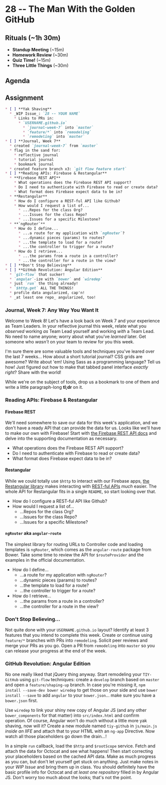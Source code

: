 # 28 -- The Man With the Golden GitHub

## Rituals (~1h 30m)

* **Standup Meeting** (~15m)
* **Homework Review** (~30m)
* **Quiz Time!** (~15m)
* **Three Little Things** (~30m)

## Agenda

## Assignment

```markdown
* [ ] **Yak Shaving**
  * _WIP Issue_: `28 -- YOUR NAME`
    * Links to PRs in:
      * `USERNAME.github.io`
        * `journal-week-7` into `master`
        * `feature/*` into `remodeling`
        * `remodeling` into `master`
* [ ] **Journal, Week 7**
  * created `journal-week-7` from `master`
  * flag in the sand for:
    * reflective journal
    * tutorial journal
    * bookmark journal
  * created feature branch x3: `git flow feature start`
* [ ] **Reading APIs: Firebase & Restangular**
  * **Firebase REST API**
    * What operations does the Firebase REST API support?
    * Do I need to authenticate with Firebase to read or create data?
    * What format does Firebase expect data to be in?
  * **Restangular**
    * How do I configure a REST-ful API like Github?
    * How would I request a list of...
      * ...Repos for the class Org?
      * ...Issues for the class Repo?
      * ...Issues for a specific Milestone?
  * **`ngRouter`**
    * How do I define...
      * ...a route for my application with `ngRouter`?
      * ...dynamic pieces (params) to routes?
      * ...the template to load for a route?
      * ...the controller to trigger for a route?
    * How do I retrieve...
      * ...the params from a route in a controller?
      * ...the controller for a route in the view?
* [ ] **Don't Stop Believing**
* [ ] **GitHub Revolution: Angular Edition**
  * `git-flow` that sucker!
  * `angular`-ize with `bower` and `wiredep`
  * just `run` the thing already!
  * `$http.get` ALL THE THINGS!
  * profile data angularized, cap'n!
  * _at least one repo_ angularized, too!
```

### Journal, Week 7: Any Way You Want It

Welcome to Week 8! Let's have a look back on Week 7 and your experience as Team Leaders. In your reflective journal this week, relate what you _observed_ working _as_ Team Lead yourself and working _with_ a Team Lead. No need to name anyone; worry about what you've _learned_ later. Get someone who _wasn't_ on your team to review for you this week.

I'm sure there are some valuable tools and techniques you've leared over the last 7 weeks... How about a short tutorial journal? CSS grids are awesome? Write about 'em! Using Sass as a programming language? Tell us how! Just figured out how to make that tabbed panel interface _exactly right_? Share with the world!

While we're on the subject of tools, drop us a bookmark to one of them and write a little paragraph-long **tl;dr** on it.

### Reading APIs: Firebase & Restangular

#### Firebase REST

We'll need somewhere to save our data for this week's application, and we don't have a ready API that can provide the data for us. Looks like we'll have to make our own with Firebase! Start with [the Firebase REST API docs](https://www.firebase.com/docs/rest/) and delve into the supporting documentation as necessary.

 * What operations does the Firebase REST API support?
 * Do I need to authenticate with Firebase to read or create data?
 * What format does Firebase expect data to be in?

#### Restangular

While we could totally use `$http` to interact with our Firebase apps, [the Restangular library](https://github.com/mgonto/restangular) makes interacting with [REST-ful APIs](https://en.wikipedia.org/wiki/Representational_state_transfer) _much_ easier. The whole API for Restangular fits in a single `README`, so start looking over that.

 * How do I configure a REST-ful API like Github?
 * How would I request a list of...
   * ...Repos for the class Org?
   * ...Issues for the class Repo?
   * ...Issues for a specific Milestone?

#### `ngRouter` aka `angular-route`

The simplest library for routing URLs to Controller code and loading templates is `ngRouter`, which comes as the `angular-route` package from Bower. Take some time to review the API for `$routeProvider` and the examples in the official documentation.

 * How do I define...
   * ...a route for my application with `ngRouter`?
   * ...dynamic pieces (params) to routes?
   * ...the template to load for a route?
   * ...the controller to trigger for a route?
 * How do I retrieve...
   * ...the params from a route in a controller?
   * ...the controller for a route in the view?

### Don't Stop Believing...

Not quite done with your `USERNAME.github.io` layout? Identify at least 3 features that you intend to complete this week. Create or continue using `feature/*` branches with PRs into `remodeling`. Solicit peer reviews and merge your PRs as you go. Open a PR from `remodeling` into `master` so you can release your progress at the end of the week.

### GitHub Revolution: Angular Edition

No one really liked that jQuery thing anyway. Start remodeling your `TIY-GitHub` using `git-flow` techniques: create a `develop` branch based on `master` and open a `feature/shaping-up` branch. In case you're missing it, `npm install --save-dev bower wiredep` to get those on your side and use `bower install --save` to add `angular` to your `bower.json`... make sure you have a `bower.json` first.

Use `wiredep` to link your shiny new copy of Angular JS (and any other `bower_components` for that matter) into `src/index.html` and confirm operation. Of course, Angular won't do much without a little more yak shaving, now will it? Create a new module named `tiy-github` in `js/main.js` _inside an IIFE_ and attach that to your HTML with an `ng-app` Directive. Now watch all those placeholders go down the drain...!

In a simple `run` callback, load the `$http` and `$rootScope` service. Fetch and attach the data for Octocat and see what happens! Then start correcting your placeholders based on the cached API data. Make as much progress as you can, but don't let yourself get stuck on anything. Just make notes in your _WIP Issue_ and bring them up in class. You should definitely have the basic profile info for Octocat and _at least one repository_ filled in by Angular JS. Don't worry too much about the looks; that's not the point.
